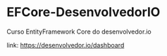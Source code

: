 # EFCore-DesenvolvedorIO
Curso EntityFramework Core do desenvolvedor.io

link: https://desenvolvedor.io/dashboard